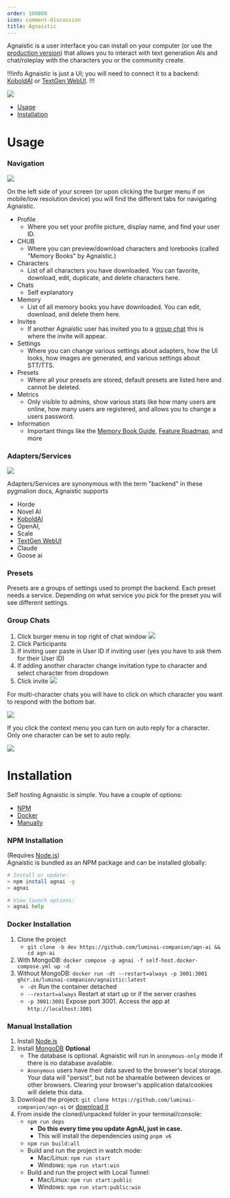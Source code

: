```yaml
---
order: 100000
icon: comment-discussion
title: Agnaistic
---
```

Agnaistic is a user interface you can install on your computer (or use the [production version](https://agnai.chat)) that allows you to interact with text generation AIs and chat/roleplay with the characters you or the community create.

!!!info
Agnaistic is just a UI; you will need to connect it to a backend: [KoboldAI](https://docs.alpindale.dev/local-installation-(gpu)/kobold/) or [TextGen WebUI](https://docs.alpindale.dev/local-installation-(gpu)/oobabooga/).
!!!

![](../static/Agnaistic.png)

- [Usage](https://docs.alpindale.dev/pygmalion-extras/agnaistic/#usage)
- [Installation](https://docs.alpindale.dev/pygmalion-extras/agnaistic/#installation)

# Usage

### Navigation

![](../static/AgnaisticSidebar.png)

On the left side of your screen (or upon clicking the burger menu if on mobile/low resolution device) you will find the different tabs for navigating Agnaistic.
- Profile
  - Where you set your profile picture, display name, and find your user ID.
- CHUB
  - Where you can preview/download characters and lorebooks (called "Memory Books" by Agnaistic.)
- Characters
  - List of all characters you have downloaded. You can favorite, download, edit, duplicate, and delete characters here.
- Chats
  - Self explanatory
- Memory
  - List of all memory books you have downloaded. You can edit, download, and delete them here.
- Invites
  - If another Agnaistic user has invited you to a [group chat](https://docs.alpindale.dev/pygmalion-extras/agnaistic/#group-chat) this is where the invite will appear.
- Settings
  - Where you can change various settings about adapters, how the UI looks, how images are generated, and various settings about STT/TTS.
- Presets
  - Where all your presets are stored, default presets are listed here and cannot be deleted.
- Metrics
  - Only visible to admins, show various stats like how many users are online, how many users are registered, and allows you to change a users password.
- Information
  - Important things like the [Memory Book Guide](https://github.com/luminai-companion/agn-ai/blob/dev/instructions/memory.md), [Feature Roadmap](https://github.com/users/sceuick/projects/1/views/1), and more

### Adapters/Services

![](../static/AgnaisticAdapters.png)

Adapters/Services are synonymous with the term "backend" in these pygmalion docs, Agnaistic supports 
- Horde
- Novel AI
- [KoboldAI](https://docs.alpindale.dev/local-installation-(gpu)/kobold/)
- OpenAI, 
- Scale
- [TextGen WebUI](https://docs.alpindale.dev/local-installation-(gpu)/oobabooga/)
- Claude
- Goose ai

### Presets

Presets are a groups of settings used to prompt the backend. Each preset needs a service. Depending on what service you pick for the preset you will see different settings.

### Group Chats

1. Click burger menu in top right of chat window
![](../static/AgnaisticGC1.png)
2. Click Participants
3. If inviting user paste in User ID if inviting user (yes you have to ask them for their User ID)
4. If adding another character change invitation type to character and select character from dropdown
5. Click invite
![](../static/AgnaisticGC2.png)

For multi-character chats you will have to click on which character you want to respond with the bottom bar.

![](../static/AgnaisticGC3.png)

If you click the context menu you can turn on auto reply for a character. Only one character can be set to auto reply.

![](../static/AgnaisticGC4.png)

# Installation
Self hosting Agnaistic is simple. You have a couple of options:
- [NPM](https://docs.alpindale.dev/pygmalion-extras/agnaistic/#npm-installation)
- [Docker](https://docs.alpindale.dev/pygmalion-extras/agnaistic/#docker-installation)
- [Manually](https://docs.alpindale.dev/pygmalion-extras/agnaistic/#manual-installation)

### NPM Installation

(Requires [Node.js](https://nodejs.org/en/download/))  
Agnaistic is bundled as an NPM package and can be installed globally:

```sh
# Install or update:
> npm install agnai -g
> agnai

# View launch options:
> agnai help
```

### Docker Installation

1. Clone the project
   - `git clone -b dev https://github.com/luminai-companion/agn-ai && cd agn-ai`
2. With MongoDB: `docker compose -p agnai -f self-host.docker-compose.yml up -d`
3. Without MongoDB: `docker run -dt --restart=always -p 3001:3001 ghcr.io/luminai-companion/agnaistic:latest`
    - `-dt` Run the container detached
    - `--restart=always` Restart at start up or if the server crashes
    - `-p 3001:3001` Expose port 3001. Access the app at `http://localhost:3001`

### Manual Installation

1. Install [Node.js](https://nodejs.org/en/download/)
2. Install [MongoDB](https://www.mongodb.com/docs/manual/installation/) **Optional**
    - The database is optional. Agnaistic will run in `anonymous-only` mode if there is no database available.
    - `Anonymous` users have their data saved to the browser's local storage. Your data will "persist", but not be shareable between devices or other browsers. Clearing your browser's application data/cookies will delete this data.
3. Download the project: `git clone https://github.com/luminai-companion/agn-ai` or [download it](https://github.com/luminai-companion/agn-ai/archive/refs/heads/dev.zip)
4. From inside the cloned/unpacked folder in your terminal/console:
    - `npm run deps`
        - **Do this every time you update AgnAI, just in case.**
        - This will install the dependencies using `pnpm v6`
    - `npm run build:all`
    - Build and run the project in watch mode:
        - Mac/Linux: `npm run start`
        - Windows: `npm run start:win`
    - Build and run the project with Local Tunnel:
        - Mac/Linux: `npm run start:public`
        - Windows: `npm run start:public:win`

